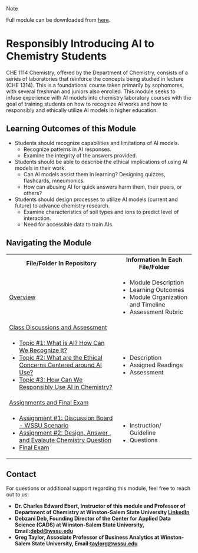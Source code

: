 > [!NOTE]
> Full module can be downloaded from [here](https://github.com/CADS-WSSU/WSSU-AI-Ethics-Modules/blob/main/AI%20in%20Business%20Ethics/AI%20in%20Business%20Ethics%20Module.pdf). 
# Responsibly Introducing AI to Chemistry Students
CHE 1114 Chemistry, offered by the Department of Chemistry, consists of a series of laboratories that reinforce the concepts being studied in lecture (CHE 1314). This is a foundational course taken primarily by sophomores, with several
freshman and juniors also enrolled. This module seeks to infuse experience with AI models into chemistry laboratory courses with the goal of training students on how to recognize AI works and how to responsibly and ethically utilize AI models in
higher education.

## Learning Outcomes of this Module

- Students should recognize capabilities and limitations of AI models.
  -	Recognize patterns in AI responses.
  -	Examine the integrity of the answers provided.
-	Students should be able to describe the ethical implications of using AI models in their work.
    - Can AI models assist them in learning? Designing quizzes, flashcards, mneumonics.
    - How can abusing AI for quick answers harm them, their peers, or others?
- Students should design processes to utilize AI models (current and future) to advance chemistry research.
    - Examine characteristics of soil types and ions to predict level of interaction.
    - Need for accessible data to train AIs.


## Navigating the Module
<table>
  <tbody>
    <tr>
      <th>File/Folder In Repository</th>
      <th>Information In Each File/Folder</th>
    </tr>
    <tr>
      <td><a href="https://drive.google.com/file/d/1eif18bx0mmhyLXstPYO-45CMRJ0tNHKM/view?usp=sharing">Overview</a></td>
      <td>
        <ul>
          <li>Module Description</li>
          <li>Learning Outcomes </li>
          <li>Module Organization and Timeline</li>
          <li>Assessment Rubric</li>
        </ul>
      </td>
    </tr>
    <tr>
    <td><a href="https://drive.google.com/drive/folders/15lDfHj7fP__P7wQT2fciAX7Akw4wG65z?usp=sharing">Class Discussions and Assessment</a></td> 
    </tr>
    <tr>
      <td>
        <ul>
          <li><a href="https://drive.google.com/file/d/1zP6EqS9nXIlo1KmCbcNKvwjdMf4hn5iJ/view?usp=sharing">Topic #1: What is AI?  How Can We Recognize It?</a></li>
          <li><a href="https://drive.google.com/file/d/1_1GG0bO95vDzFch_p47oWCVt_04wTCKm/view?usp=sharing">Topic #2: What are the Ethical Concerns Centered around AI Use?</a></li>
          <li><a href="https://drive.google.com/file/d/106rGRTk7XwDmAbyfiKm8zI0c7QgK9rPL/view?usp=sharing">Topic #3: How Can We Responsibly Use AI in Chemistry?</a></li>
      </td>
      <td>
        <ul>
          <li>Description</li>
          <li>Assigned Readings</li>
          <li>Assessment</li>
        </ul>
      </td>
    </tr>
    <tr>
    <td><a href="https://drive.google.com/drive/folders/1f8rNh_lW-xZ3wZZ3ieqzxXhMnd9t6UlO?usp=sharing">Assignments and Final Exam</a></td> 
    </tr>
    <tr>
      <td>
        <ul>
          <li><a href="https://drive.google.com/file/d/1vz1AdDuGGYVnFP8SgWCb-DJYF4UpKPWc/view?usp=sharing">Assignment #1: Discussion Board - WSSU Scenario</a></li>
          <li><a href="https://drive.google.com/file/d/1cm3ch615rYvFMRO0dqvw_5UUYp7KGumY/view?usp=sharing">Assignment #2: Design, Answer , and Evalaute Chemistry Question</a></li>
          <li><a href="https://drive.google.com/file/d/10aNpwhxmPh5aK9kJTpVpiobOUDucTM9o/view?usp=sharing">Final Exam</a></li>
      </td>
      <td>
        <ul>
          <li>Instruction/ Guideline</li>
          <li>Questions</li>
        </ul>
      </td>
    </tr>
  </tbody>
</table>

## Contact
For questions or additional support regarding this module, feel free to reach out to us:
* **Dr. Charles Edward Ebert, Instructor of this module and Professor of Department of Chemistry
at Winston-Salem State University [LinkedIn](https://www.linkedin.com/in/ed-ebert-0173a38/)**
* **Debzani Deb, Founding Director of the Center for Applied Data Science (CADS) at Winston-Salem State University,
  Email:debd@wssu.edu**
* **Greg Taylor, Associate Professor of Business Analytics at Winston-Salem State University, Email:taylorg@wssu.edu**
